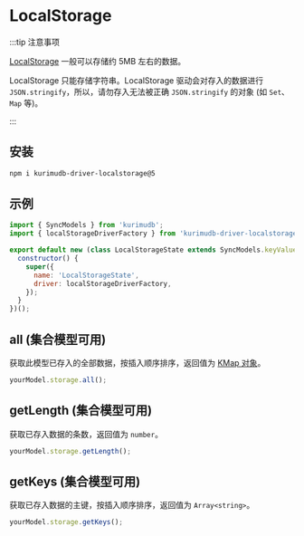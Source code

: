 # LocalStorage

:::tip 注意事项

[LocalStorage](https://developer.mozilla.org/docs/Web/API/Window/localStorage) 一般可以存储约 5MB 左右的数据。

LocalStorage 只能存储字符串。LocalStorage 驱动会对存入的数据进行 `JSON.stringify`，所以，请勿存入无法被正确 `JSON.stringify` 的对象 (如 `Set`、`Map` 等)。

:::

## 安装

```bash
npm i kurimudb-driver-localstorage@5
```

## 示例

```js {2,8}
import { SyncModels } from 'kurimudb';
import { localStorageDriverFactory } from 'kurimudb-driver-localstorage';

export default new (class LocalStorageState extends SyncModels.keyValue {
  constructor() {
    super({
      name: 'LocalStorageState',
      driver: localStorageDriverFactory,
    });
  }
})();
```

## all (集合模型可用)

获取此模型已存入的全部数据，按插入顺序排序，返回值为 [KMap 对象](/others/#KMap)。

```js
yourModel.storage.all();
```

## getLength (集合模型可用)

获取已存入数据的条数，返回值为 `number`。

```js
yourModel.storage.getLength();
```

## getKeys (集合模型可用)

获取已存入数据的主键，按插入顺序排序，返回值为 `Array<string>`。

```js
yourModel.storage.getKeys();
```
